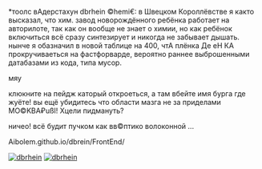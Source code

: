 *тоолс вАдерстахун dbrhein ©hemi€: в Швецком Короллёвстве я както высказал, что хим. завод новорождённого ребёнка работает на авторилоте, 
так как он вообще не знает о химии, но как ребёнок включиться всё сразу синтезирует и никогда не забывает дышать.
нынче я обазначил в новой таблице на 400, чтА плёнка Де еН КА прокручиваеться на фастфорварде, вероятно раннее выброшенными датабазами из кода, типа мусор.

мяу

клюкните на пейдж каторый откроеться, а там вбейте имя бурга где жуёте! вы ещё убидитесь что области мазга не за приделами MO©KBA₽ußI! Хцели пидмануть? 

ничео! всё будит пучком как вв©птико волоконной ...

Aibolem.github.io/dbrein/FrontEnd/

[![dbrhein](https://raw.githubusercontent.com/aibolem/periodic-table-1/gh-pages/assets/images/open_weather_p.png)](https://aibolem.github.io/dbrein/FrontEnd/index.html)
[![dbrhein](https://raw.githubusercontent.com/aibolem/periodic-table-1/gh-pages/assets/images/aibolem_dbRhein_Chemie_Mendelevis_TbIiCSAR_чоо.gif)](https://aibolem.github.io/TbIICSA_beta_Ch/)


